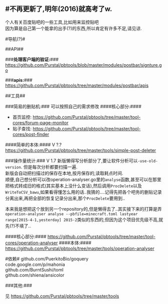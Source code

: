 #不再更新了,明年(2016)就高考了w.
---

个人有关百度贴吧的一些工具,比如用来监控贴吧<br/>
因为算是自己第一个能拿的出手(?)的东西,所以肯定有许多不足,请见谅.<br/>


#导航(?)#

##API##

###**处理客户端的验证:**###
https://github.com/Purstal/pbtools/blob/master/modules/postbar/signture.go

###**apis:**###
https://github.com/Purstal/pbtools/tree/master/modules/postbar/apis


##工具##

###简易的删贴机:###
可以按照自己的需求修改
####核心部分:####
* 首页监控:
https://github.com/Purstal/pbtools/tree/master/tool-cores/forum-page-monitor
* 贴子查找:
https://github.com/Purstal/pbtools/tree/master/tool-cores/post-finder

####简单的本体:####
V ?.?
https://github.com/Purstal/pbtools/tree/master/tools/simple-post-deleter

###操作量统计:###
V 1.7
新版懒得写分析部分了,要让软件分析可以`-use-old-version`.
但是每次分析都要扫描一遍.<br/>
新版会自动把扫描过的保存在本地,按月保存的,读取耗点时间.<br/>
顺便,自己想分析可以改operation-analyser.go里的`analyse`函数,甚至可以在那里把格式转成旧的格式(其实基本上没什么变话),然后调用`ProcDelete`以及`WriteToCSV_bawu`,如果看得懂怎么用的话..我猜的....记得先把各个吧务的删贴记录分离出来,再把全部的恢复记录分出来,那个`ProcDelete`要用到..

本来我是想把这个放到另一个repository的,但是懒得去了..其实接下来的打算是弄`operation-analyser analyse --pbfile=minecraft.toml lastyear range[2015-4-1,yesterday] 2015-2`类似的东西的,但因为这个项目优先级不高,就先(?)不填了..

####核心部分:####
https://github.com/Purstal/pbtools/tree/master/tool-cores/operation-analyser
####本体:####
https://github.com/Purstal/pbtools/tree/master/tools/operation-analyser

#依赖#
github.com/PuerkitoBio/goquery<br/>
code.google.com/p/mahonia<br/>
github.com/BurntSushi/toml<br/>
github.com/shiena/ansicolor<br/>

###其他:###

见 https://github.com/Purstal/pbtools/tree/master/tools




<!--5YWU5a2Q5oiR5Zac5qyi5L2gIQ==-->